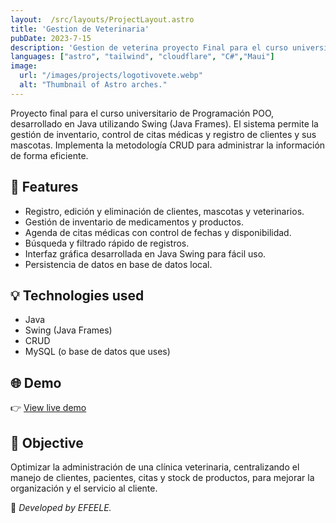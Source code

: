 ```yaml
---
layout:  /src/layouts/ProjectLayout.astro
title: 'Gestion de Veterinaria'
pubDate: 2023-7-15
description: 'Gestion de veterina proyecto Final para el curso universitario de Programacion POO'
languages: ["astro", "tailwind", "cloudflare", "C#","Maui"]
image:
  url: "/images/projects/logotivovete.webp"
  alt: "Thumbnail of Astro arches."
--- 
```


Proyecto final para el curso universitario de Programación POO, desarrollado en Java utilizando Swing (Java Frames). El sistema permite la gestión de inventario, control de citas médicas y registro de clientes y sus mascotas. Implementa la metodología CRUD para administrar la información de forma eficiente.



## 🧩 Features

- Registro, edición y eliminación de clientes, mascotas y veterinarios.
- Gestión de inventario de medicamentos y productos.
- Agenda de citas médicas con control de fechas y disponibilidad.
- Búsqueda y filtrado rápido de registros.
- Interfaz gráfica desarrollada en Java Swing para fácil uso.
- Persistencia de datos en base de datos local.


## 💡 Technologies used

- Java
- Swing (Java Frames)
- CRUD
- MySQL (o base de datos que uses)



## 🌐 Demo

👉 [View live demo](https://github.com/Leo210800/SistemasGestionVeterinaria.git) 

## 🎯 Objective

Optimizar la administración de una clínica veterinaria, centralizando el manejo de clientes, pacientes, citas y stock de productos, para mejorar la organización y el servicio al cliente.


🚀 *Developed by EFEELE.*

